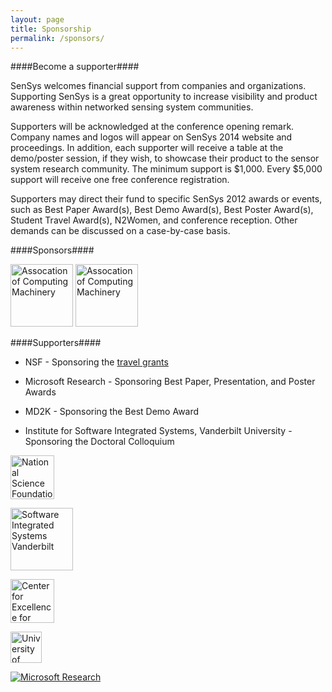 ```yaml
---
layout: page
title: Sponsorship
permalink: /sponsors/
---
```


####Become a supporter####

SenSys welcomes financial support from companies and organizations. Supporting
SenSys is a great opportunity to increase visibility and product awareness
within networked sensing system communities.

Supporters will be acknowledged at the conference opening remark. Company names
and logos will appear on SenSys 2014 website and proceedings. In addition, each
supporter will receive a table at the demo/poster session, if they wish, to
showcase their product to the sensor system research community. The minimum
support is $1,000. Every $5,000 support will receive one free conference
registration.

Supporters may direct their fund to specific SenSys 2012 awards or events, such
as Best Paper Award(s), Best Demo Award(s), Best Poster Award(s), Student Travel
Award(s), N2Women, and conference reception. Other demands can be discussed on a
case-by-case basis.

####Sponsors####

<a href="http://www.acm.org"><img height="100px" src="{{site.baseurl}}/resources/images/acm.png" alt="Assocation of Computing Machinery"/></a>
<a href="http://www.acm.org"><img height="100px" src="{{site.baseurl}}/resources/images/acm-sig-logo.png" alt="Assocation of Computing Machinery"/></a>

####Supporters####

- NSF - Sponsoring the [travel grants](/2014//registration/#travelgrant)

- Microsoft Research - Sponsoring Best Paper, Presentation, and Poster Awards

- MD2K - Sponsoring the Best Demo Award

- Institute for Software Integrated Systems, Vanderbilt University - Sponsoring the Doctoral Colloquium

<a href="http://www.nsf.org"><img height="70px" src="{{site.baseurl}}/resources/images/nsf.jpg" alt="National Science Foundation"/></a>

<a href="http://www.isis.vanderbilt.edu"><img height="100px" src="{{site.baseurl}}/resources/images/IsisLogo.jpg" alt="Software Integrated Systems Vanderbilt"/></a>

<!--a href="http://www.fedex.com"><img height="50px" src="{{site.baseurl}}/resources/images/fedex.jpg" alt="FedEx"/></a-->

<a href="http://md2k.org"><img height="70px" src="{{site.baseurl}}/resources/images/md2k.jpg" alt="Center for Excellence for Mobile Sensor Data to Knowledge"/></a>

<a href="http://www.memphis.edu"><img height="50px" src="{{site.baseurl}}/resources/images/umemphis.png" alt="University of Memphis"/></a>

<a href="http://research.microsoft.com/"><img  src="{{site.baseurl}}/resources/images/MSRlogo.png" alt="Microsoft Research"/></a>
